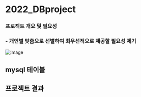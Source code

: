 # 2022_DBproject
### 프로젝트 개요 및 필요성
### - 개인별 맞춤으로 선별하여 최우선적으로 제공할 필요성 제기
![image](https://user-images.githubusercontent.com/90039228/204432827-f6ea2be5-ee41-4ecb-891b-4d9f63b5f30b.png)
## mysql 테이블

## 프로젝트 결과

